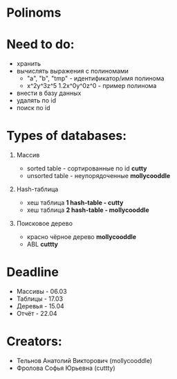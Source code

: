   # Polinoms

  # Need to do:
  + хранить
  + вычислять выражения с полиномами
	+ "a", "b", "tmp" - идентификатор/имя полинома
	+ x^2y^3z^5 1.2x^0y^0z^0 - пример полинома
  + внести в базу данных
  + удалять по id
  + поиск по id

  # Types of databases:
  1.  Массив
	  + sorted table - сортированные по id  	__cutty__
	  + unsorted table - неупорядоченные		__mollycooddle__

  2. Hash-таблица
	  + хеш таблица					__1 hash-table - cutty__
	  + хеш таблица					__2 hash-table - mollycooddle__

  3. Поисковое дерево
		+ красно чёрное дерево			__mollycooddle__
		+ ABL					__cuttty__

  # Deadline
  + Массивы - 06.03
  + Таблицы - 17.03
  + Деревья - 15.04
  + Отчёт - 22.04
  
  # Creators: 
  + Тельнов Анатолий Викторович (mollycooddle)
  + Фролова Софья Юрьевна (cuttty)

